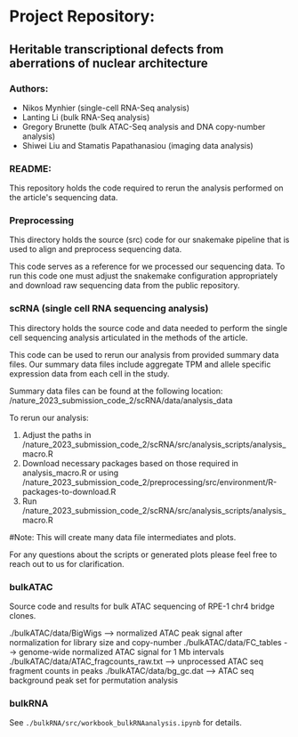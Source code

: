 # Project Repository: 
## Heritable transcriptional defects from aberrations of nuclear architecture

### Authors: 
- Nikos Mynhier (single-cell RNA-Seq analysis)
- Lanting Li (bulk RNA-Seq analysis)
- Gregory Brunette (bulk ATAC-Seq analysis and DNA copy-number analysis)
- Shiwei Liu and Stamatis Papathanasiou (imaging data analysis)

### README:

This repository holds the code required to rerun the analysis performed on the article's sequencing data. 

### Preprocessing 

This directory holds the source (src) code for our snakemake pipeline that is used to align and preprocess sequencing data. 

This code serves as a reference for we processed our sequencing data. To run this code one must adjust the snakemake configuration appropriately and download raw sequencing data from the public repository. 

### scRNA (single cell RNA sequencing analysis)

This directory holds the source code and data needed to perform the single cell sequencing analysis articulated in the methods of the article. 

This code can be used to rerun our analysis from provided summary data files. Our summary data files include aggregate TPM and allele specific expression data from each cell in the study.

Summary data files can  be found at the following location:
/nature_2023_submission_code_2/scRNA/data/analysis_data

To rerun our analysis: 
1) Adjust the paths in /nature_2023_submission_code_2/scRNA/src/analysis_scripts/analysis_macro.R 
2) Download necessary packages based on those required in analysis_macro.R or using /nature_2023_submission_code_2/preprocessing/src/environment/R-packages-to-download.R
3) Run /nature_2023_submission_code_2/scRNA/src/analysis_scripts/analysis_macro.R 

#Note: This will create many data file intermediates and plots. 

For any questions about the scripts or generated plots please feel free to reach out to us for clarification. 

### bulkATAC

Source code and results for bulk ATAC sequencing of RPE-1 chr4 bridge clones.

./bulkATAC/data/BigWigs --> normalized ATAC peak signal after normalization for library size and copy-number
./bulkATAC/data/FC_tables --> genome-wide normalized ATAC signal for 1 Mb intervals
./bulkATAC/data/ATAC_fragcounts_raw.txt --> unprocessed ATAC seq fragment counts in peaks
./bulkATAC/data/bg_gc.dat --> ATAC seq background peak set for permutation analysis

### bulkRNA

See `./bulkRNA/src/workbook_bulkRNAanalysis.ipynb` for details.
